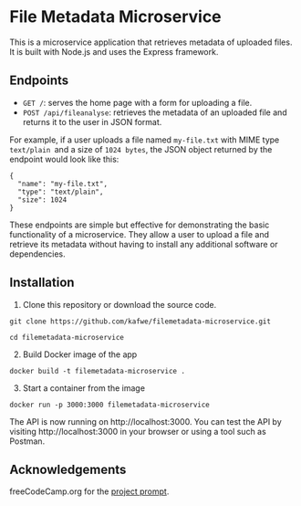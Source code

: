 # File Metadata Microservice

This is a microservice application that retrieves metadata of uploaded files. It is built with Node.js and uses the Express framework.

## Endpoints

- `GET /`: serves the home page with a form for uploading a file.
- `POST /api/fileanalyse`: retrieves the metadata of an uploaded file and returns it to the user in JSON format.

For example, if a user uploads a file named `my-file.txt` with MIME type `text/plain `and a size of `1024 bytes`, the JSON object returned by the endpoint would look like this:

```
{
  "name": "my-file.txt",
  "type": "text/plain",
  "size": 1024
}
```

These endpoints are simple but effective for demonstrating the basic functionality of a microservice. They allow a user to upload a file and retrieve its metadata without having to install any additional software or dependencies.

## Installation

1. Clone this repository or download the source code.

```
git clone https://github.com/kafwe/filemetadata-microservice.git

cd filemetadata-microservice
```

2. Build Docker image of the app

```
docker build -t filemetadata-microservice .
```

3. Start a container from the image

```
docker run -p 3000:3000 filemetadata-microservice
```

The API is now running on http://localhost:3000. You can test the API by visiting http://localhost:3000 in your browser or using a tool such as Postman.

## Acknowledgements

freeCodeCamp.org for the [project prompt](https://www.freecodecamp.org/learn/back-end-development-and-apis/back-end-development-and-apis-projects/file-metadata-microservice).
